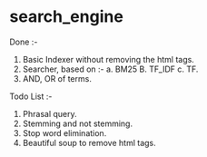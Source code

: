 # search_engine

Done :-
1. Basic Indexer without removing the html tags.
2. Searcher, based on :-
    a. BM25
    B. TF_IDF
    c. TF.
3. AND, OR of terms.

Todo List :- 
1. Phrasal query.
2. Stemming and not stemming.
3. Stop word elimination.
4. Beautiful soup to remove html tags.

